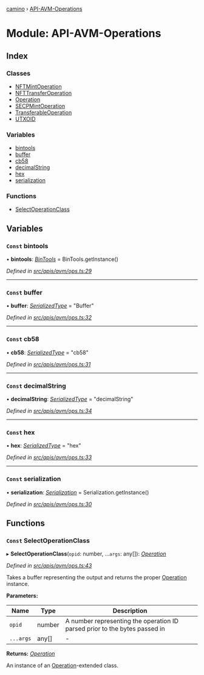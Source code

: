 [camino](../README.md) › [API-AVM-Operations](api_avm_operations.md)

# Module: API-AVM-Operations

## Index

### Classes

* [NFTMintOperation](../classes/api_avm_operations.nftmintoperation.md)
* [NFTTransferOperation](../classes/api_avm_operations.nfttransferoperation.md)
* [Operation](../classes/api_avm_operations.operation.md)
* [SECPMintOperation](../classes/api_avm_operations.secpmintoperation.md)
* [TransferableOperation](../classes/api_avm_operations.transferableoperation.md)
* [UTXOID](../classes/api_avm_operations.utxoid.md)

### Variables

* [bintools](api_avm_operations.md#const-bintools)
* [buffer](api_avm_operations.md#const-buffer)
* [cb58](api_avm_operations.md#const-cb58)
* [decimalString](api_avm_operations.md#const-decimalstring)
* [hex](api_avm_operations.md#const-hex)
* [serialization](api_avm_operations.md#const-serialization)

### Functions

* [SelectOperationClass](api_avm_operations.md#const-selectoperationclass)

## Variables

### `Const` bintools

• **bintools**: *[BinTools](../classes/utils_bintools.bintools.md)* = BinTools.getInstance()

*Defined in [src/apis/avm/ops.ts:29](https://github.com/chain4travel/caminojs/blob/ca67b81/src/apis/avm/ops.ts#L29)*

___

### `Const` buffer

• **buffer**: *[SerializedType](utils_serialization.md#serializedtype)* = "Buffer"

*Defined in [src/apis/avm/ops.ts:32](https://github.com/chain4travel/caminojs/blob/ca67b81/src/apis/avm/ops.ts#L32)*

___

### `Const` cb58

• **cb58**: *[SerializedType](utils_serialization.md#serializedtype)* = "cb58"

*Defined in [src/apis/avm/ops.ts:31](https://github.com/chain4travel/caminojs/blob/ca67b81/src/apis/avm/ops.ts#L31)*

___

### `Const` decimalString

• **decimalString**: *[SerializedType](utils_serialization.md#serializedtype)* = "decimalString"

*Defined in [src/apis/avm/ops.ts:34](https://github.com/chain4travel/caminojs/blob/ca67b81/src/apis/avm/ops.ts#L34)*

___

### `Const` hex

• **hex**: *[SerializedType](utils_serialization.md#serializedtype)* = "hex"

*Defined in [src/apis/avm/ops.ts:33](https://github.com/chain4travel/caminojs/blob/ca67b81/src/apis/avm/ops.ts#L33)*

___

### `Const` serialization

• **serialization**: *[Serialization](../classes/utils_serialization.serialization.md)* = Serialization.getInstance()

*Defined in [src/apis/avm/ops.ts:30](https://github.com/chain4travel/caminojs/blob/ca67b81/src/apis/avm/ops.ts#L30)*

## Functions

### `Const` SelectOperationClass

▸ **SelectOperationClass**(`opid`: number, ...`args`: any[]): *[Operation](../classes/api_avm_operations.operation.md)*

*Defined in [src/apis/avm/ops.ts:43](https://github.com/chain4travel/caminojs/blob/ca67b81/src/apis/avm/ops.ts#L43)*

Takes a buffer representing the output and returns the proper [Operation](../classes/api_avm_operations.operation.md) instance.

**Parameters:**

Name | Type | Description |
------ | ------ | ------ |
`opid` | number | A number representing the operation ID parsed prior to the bytes passed in  |
`...args` | any[] | - |

**Returns:** *[Operation](../classes/api_avm_operations.operation.md)*

An instance of an [Operation](../classes/api_avm_operations.operation.md)-extended class.
